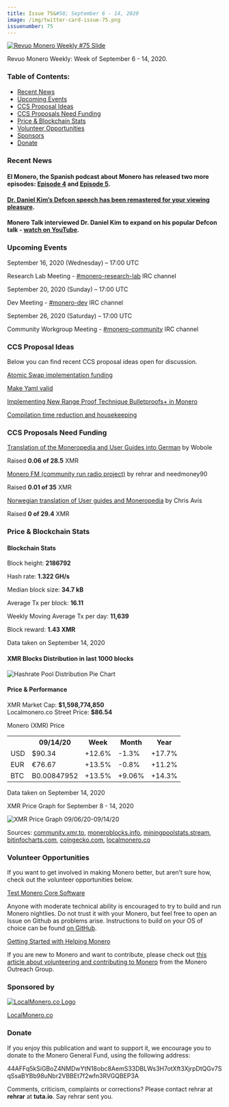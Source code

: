 ```yaml
---
title: Issue 75&#58; September 6 - 14, 2020
image: /img/twitter-card-issue-75.png
issuenumber: 75
---
```

[<img src="/img/img-issue75.png" alt="Revuo Monero Weekly #75 Slide" class="img-lead">](/issue-75.html)

<p class="text-lead">Revuo Monero Weekly: Week of September 6 - 14, 2020.</p>
<!--more-->

<h3>Table of Contents:</h3>
<ul class="contents">
    <li><a href="#news">Recent News</a></li>
    <li><a href="#events">Upcoming Events</a></li>
    <li><a href="#ideas">CCS Proposal Ideas</a></li>
    <li><a href="#proposals">CCS Proposals Need Funding</a></li>
    <li><a href="#stats">Price & Blockchain Stats</a></li>
    <li><a href="#volunteer">Volunteer Opportunities</a></li>
    <li><a href="#sponsor">Sponsors</a></li>
    <li><a href="#donate">Donate</a></li>
</ul>

<h3 id="news">Recent News</h3>

<div class="newsbyte">
    <h4>El Monero, the Spanish podcast about Monero has released two more episodes: <a href="https://anchor.fm/elmonero/episodes/4-El-amigo-Dave-ej9fq1" target="_blank">Episode 4</a> and <a href="https://anchor.fm/elmonero/episodes/5-Estilo-Libre-ejg3v7" target="_blank">Episode 5</a>.</h4>
</div>

<div class="newsbyte">
    <h4><a href="https://youtu.be/aC9Uu5BUxII" target="_blank">Dr. Daniel Kim’s Defcon speech has been remastered for your viewing pleasure</a>.</h4>
</div>

<div class="newsbyte">
    <h4>Monero Talk interviewed Dr. Daniel Kim to expand on his popular Defcon talk - <a href="https://www.youtube.com/watch?v=6ckWGZdSBHA" target="_blank">watch on YouTube</a>.</h4>
</div>


<h3 id="events">Upcoming Events</h3>

<div class="event">
    <p class="date" markdown="1">September 16, 2020 (Wednesday) – 17:00 UTC</p>
    <p markdown="1">Research Lab Meeting - <a href="irc://chat.freenode.net/#monero-research-lab" target="_blank">#monero-research-lab</a> IRC channel</p>
</div>

<div class="event">
    <p class="date" markdown="1">September 20, 2020 (Sunday) – 17:00 UTC</p>
    <p markdown="1">Dev Meeting - <a href="irc://chat.freenode.net/#monero-dev" target="_blank">#monero-dev</a> IRC channel</p>
</div>

<div class="event">
    <p class="date" markdown="1">September 26, 2020 (Saturday) – 17:00 UTC</p>
    <p markdown="1">Community Workgroup Meeting - <a href="irc://chat.freenode.net/#monero-community" target="_blank">#monero-community</a> IRC channel</p>
</div>

<h3 id="ideas">CCS Proposal Ideas</h3>

<p>Below you can find recent CCS proposal ideas open for discussion.</p>

<div class="proposal">
<p><a href="https://repo.getmonero.org/monero-project/ccs-proposals/-/merge_requests/168" target="_blank">Atomic Swap implementation funding</a></p>
</div>

<div class="proposal">
<p><a href="https://repo.getmonero.org/monero-project/ccs-proposals/-/merge_requests/166" target="_blank">Make Yaml valid</a></p>
</div>

<div class="proposal">
<p><a href="https://repo.getmonero.org/monero-project/ccs-proposals/-/merge_requests/156" target="_blank">Implementing New Range Proof Technique Bulletproofs+ in Monero</a></p>
</div>

<div class="proposal">
<p><a href="https://repo.getmonero.org/monero-project/ccs-proposals/-/merge_requests/138" target="_blank">Compilation time reduction and housekeeping</a></p>
</div>

<h3 id="proposals">CCS Proposals Need Funding</h3>

<div class="proposal">
    <p><a href="https://ccs.getmonero.org/proposals/Translation-getmonero-german.html" target="_blank">Translation of the Moneropedia and User Guides into German</a> by Wobole</p>
    <p>Raised <b>0.06 of 28.5</b> XMR</p>
</div>

<div class="proposal">
    <p><a href="https://ccs.getmonero.org/proposals/monerofm.html" target="_blank">Monero FM (community run radio project)</a> by rehrar and needmoney90</p>
    <p>Raised <b>0.01 of 35</b> XMR</p>
</div>

<div class="proposal">
    <p><a href="https://ccs.getmonero.org/proposals/avis-moneropedia-userguides.html" target="_blank">Norwegian translation of User guides and Moneropedia</a> by Chris Avis</p>
    <p>Raised <b>0 of 29.4</b> XMR</p>
</div>

<h3 id="stats">Price & Blockchain Stats</h3>

<h4 class="stat">Blockchain Stats</h4>

<div class="bcstats">
    <p>Block height: <b>2186792</b></p>
    <p>Hash rate: <b>1.322 GH/s</b></p>
    <p>Median block size: <b>34.7 kB</b></p>
    <p>Average Tx per block: <b>16.11</b></p>
    <p>Weekly Moving Average Tx per day: <b>11,639</b></p>
    <p>Block reward: <b>1.43 XMR</b></p>
</div>
<p class="note">Data taken on September 14, 2020</p>

<h4 class="stat">XMR Blocks Distribution in last 1000 blocks</h4>
<p><img src="/img/hashrate-pool-distribution-0914.png" alt="Hashrate Pool Distribution Pie Chart"/></p>

<h4 class="stat">Price & Performance</h4>

<div class="price-intro">XMR Market Cap: <b>$1,598,774,850</b><br>Localmonero.co Street Price: <b>$86.54</b></div>

<p class="table-title">Monero (XMR) Price</p>
<table class="price-table">
  <tr class="row1">
    <th></th>
    <th>09/14/20</th>
    <th>Week</th>
    <th>Month</th>
    <th>Year</th>
  </tr>
  <tr>
    <td data-th="XMR to">USD</td>
    <td data-th="09/14/20">$90.34</td>
    <td data-th="Week" class="green">+12.6%</td>
    <td data-th="Month" class="red">-1.3%</td>
    <td data-th="Year" class="green">+17.7%</td>
  </tr>
  <tr class="row3">
    <td data-th="XMR to">EUR</td>
    <td data-th="09/14/20">€76.67</td>
    <td data-th="Week" class="green">+13.5%</td>
    <td data-th="Month" class="red">-0.8%</td>
    <td data-th="Year" class="green">+11.2%</td>
  </tr>
  <tr>
    <td data-th="XMR to">BTC</td>
    <td data-th="09/14/20">B0.00847952</td>
    <td data-th="Week" class="green">+13.5%</td>
    <td data-th="Month" class="green">+9.06%</td>
    <td data-th="Year" class="green">+14.3%</td>
  </tr>
</table>
<p class="note">Data taken on September 14, 2020</p>

<p class="table-title">XMR Price Graph for September 8 - 14, 2020</p>

![XMR Price Graph 09/06/20-09/14/20](/img/weekly-chart-0914.png "XMR Price Graph 09/06/20-09/14/20") 

Sources: <a href="https://community.xmr.to/explorer/mainnet/" target="_blank">community.xmr.to</a>, <a href="https://moneroblocks.info/stats/transaction-stats" target="_blank">moneroblocks.info</a>, <a href="https://miningpoolstats.stream/monero" target="_blank">miningpoolstats.stream</a>, <a href="https://bitinfocharts.com/monero/" target="_blank">bitinfocharts.com</a>, <a href="https://www.coingecko.com/" target="_blank">coingecko.com</a>, <a href="https://localmonero.co/" target="_blank">localmonero.co</a>

<h3 id="volunteer">Volunteer Opportunities</h3>

<p>If you want to get involved in making Monero better, but aren’t sure how, check out the volunteer opportunities below.</p>

<div class="newsbyte">
    <p class="date"><a href="https://github.com/monero-project/monero" target="_blank">Test Monero Core Software</a></p>
    <p>Anyone with moderate technical ability is encouraged to try to build and run Monero nightlies. Do not trust it with your Monero, but feel free to open an Issue on Github as problems arise. Instructions to build on your OS of choice can be found <a href="https://github.com/monero-project/monero#compiling-monero-from-source" target="_blank">on GitHub</a>. </p>
</div>

<div class="newsbyte">
    <p class="date"><a href="https://github.com/monero-project/monero" target="_blank">Getting Started with Helping Monero</a></p>
    <p>If you are new to Monero and want to contribute, please check out <a href="https://www.monerooutreach.org/stories/getting-started-helping-monero.php" target="_blank">this article about volunteering and contributing to Monero</a> from the Monero Outreach Group. </p>
</div>

<h3 id="sponsor">Sponsored by</h3>

<p><a href="https://localmonero.co/" target="_blank"><img src="/img/localmonero-logo.png" alt="LocalMonero.co Logo" class="localmonero"></a></p>

<p class="text-center"><a href="https://localmonero.co/" target="_blank">LocalMonero.co</a></p>

<h3 id="donate">Donate</h3>

<p markdown="1">If you enjoy this publication and want to support it, we encourage you to donate to the Monero General Fund, using the following address:</p>

<p class="address" markdown="1">44AFFq5kSiGBoZ4NMDwYtN18obc8AemS33DBLWs3H7otXft3XjrpDtQGv7SqSsaBYBb98uNbr2VBBEt7f2wfn3RVGQBEP3A</p>

<!--p><a href="monero:44AFFq5kSiGBoZ4NMDwYtN18obc8AemS33DBLWs3H7otXft3XjrpDtQGv7SqSsaBYBb98uNbr2VBBEt7f2wfn3RVGQBEP3A" class="qr"><img src="/img/donate-monero.png"></a></p-->

Comments, criticism, complaints or corrections? Please contact rehrar at **rehrar** at **tuta.io**. Say rehrar sent you.
